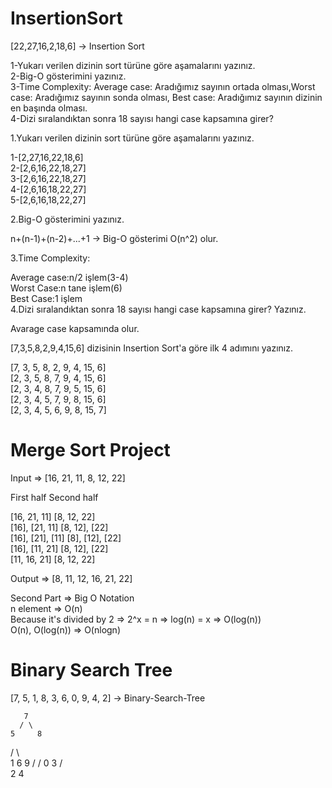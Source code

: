 # InsertionSort

[22,27,16,2,18,6] -> Insertion Sort<br/>

1-Yukarı verilen dizinin sort türüne göre aşamalarını yazınız.<br/>
2-Big-O gösterimini yazınız.<br/>
3-Time Complexity: Average case: Aradığımız sayının ortada olması,Worst case: Aradığımız sayının sonda olması, Best case: Aradığımız sayının dizinin en başında olması.<br/>
4-Dizi sıralandıktan sonra 18 sayısı hangi case kapsamına girer? <br/>

1.Yukarı verilen dizinin sort türüne göre aşamalarını yazınız. <br/>

1-[2,27,16,22,18,6]<br/>
2-[2,6,16,22,18,27]<br/>
3-[2,6,16,22,18,27]<br/>
4-[2,6,16,18,22,27]<br/>
5-[2,6,16,18,22,27] <br/>


2.Big-O gösterimini yazınız.<br/>

n+(n-1)+(n-2)+...+1 -> Big-O gösterimi O(n^2) olur.<br/>

3.Time Complexity:<br/>

Average case:n/2 işlem(3-4)<br/>
Worst Case:n tane işlem(6)<br/>
Best Case:1 işlem<br/>
4.Dizi sıralandıktan sonra 18 sayısı hangi case kapsamına girer? Yazınız.<br/>

Avarage case kapsamında olur.<br/>

[7,3,5,8,2,9,4,15,6] dizisinin Insertion Sort'a göre ilk 4 adımını yazınız.<br/>


[7, 3, 5, 8, 2, 9, 4, 15, 6]<br/>
[2, 3, 5, 8, 7, 9, 4, 15, 6]<br/>
[2, 3, 4, 8, 7, 9, 5, 15, 6]<br/>
[2, 3, 4, 5, 7, 9, 8, 15, 6]<br/>
[2, 3, 4, 5, 6, 9, 8, 15, 7]<br/>


# Merge Sort Project <br/>

Input => [16, 21, 11, 8, 12, 22]<br/>

First half	Second half<br/>

[16, 21, 11]	[8, 12, 22]<br/>
[16], [21, 11]	[8, 12], [22]<br/>
[16], [21], [11]	[8], [12], [22]<br/>
[16], [11, 21]	[8, 12], [22]<br/>
[11, 16, 21]	[8, 12, 22]<br/>

Output => [8, 11, 12, 16, 21, 22]<br/>

Second Part => Big O Notation<br/>
n element => O(n) <br/>
Because it's divided by 2 => 2^x = n => log(n) = x => O(log(n))<br/>
O(n), O(log(n)) => O(nlogn)


# Binary Search Tree<br/>

[7, 5, 1, 8, 3, 6, 0, 9, 4, 2] -> Binary-Search-Tree <br/>


       7
      / \
    5     8 
   /   \    \
  1     6    9
 /     /
0     3
     /  \
    2     4 

